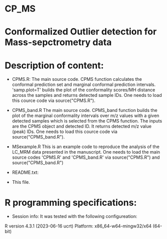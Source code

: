 # CP_MS
# Conformalized Outlier detection for Mass-sepctrometry data

# Description of content:
* CPMS.R:
  The main source code.
  CPMS function calculates the conformal prediction set and marginal conformal prediction intervals.
  'samp.plot=T' builds the plot of the conformality scores/MH distance across the samples and returns detected sample IDs.
  One needs to load this cource code via source("CPMS.R").

* CPMS_band.R
  The main source code.
  CPMS_band function builds the plot of the marginal conformality intervals over m/z values with a given detected samples which is selected from the CPMS function.
  The inputs are the CPMS object and detected ID.
  It returns detected m/z value (peak) IDs.
  One needs to load this cource code via source("CPMS_band.R").

* MSexample.R
  This is an example code to reproduce the analysis of the LC_MRM data presented in the manuscript.
  One needs to load the main source codes 'CPMS.R' and 'CPMS_band.R' via source("CPMS.R") and source("CPMS_band.R")

* README.txt:
* This file.

# R programming specifications:

* Session info:
It was tested with the following configureation:

R version 4.3.1 (2023-06-16 ucrt)
Platform: x86_64-w64-mingw32/x64 (64-bit)
